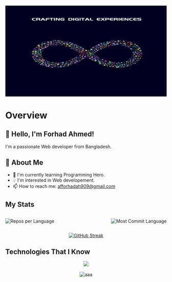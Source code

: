 
[![Forhad Banner pic](https://raw.githubusercontent.com/ForhadAhmed367423/ForhadAhmed367423/main/images/banner/Liceria%20Studio.jpg "Shiprock, New Mexico by Beau Rogers")](https://www.flickr.com/photos/beaurogers/31833779864/in/photolist-Qv3rFw-34mt9F-a9Cmfy-5Ha3Zi-9msKdv-o3hgjr-hWpUte-4WMsJ1-KUQ8N-deshUb-vssBD-6CQci6-8AFCiD-zsJWT-nNfsgB-dPDwZJ-bn9JGn-5HtSXY-6CUhAL-a4UTXB-ugPum-KUPSo-fBLNm-6CUmpy-4WMsc9-8a7D3T-83KJev-6CQ2bK-nNusHJ-a78rQH-nw3NvT-7aq2qf-8wwBso-3nNceh-ugSKP-4mh4kh-bbeeqH-a7biME-q3PtTf-brFpgb-cg38zw-bXMZc-nJPELD-f58Lmo-bXMYG-bz8AAi-bxNtNT-bXMYi-bXMY6-bXMYv)


# Overview

## 👋 Hello, I'm Forhad Ahmed!

I'm a passionate Web developer from Bangladesh.

## 🚀 About Me

- 🌱 I'm currently learning Programming Hero.
- 💡 I'm interested in Web developement.
- 📫 How to reach me: afforhadah909@gmail.com




## My Stats
<div style="display: flex; justify-content: space-between;" >

<div width="50%">

![Repos per Language](http://github-profile-summary-cards.vercel.app/api/cards/repos-per-language?username=ForhadAhmed367423&theme=darcula) 

</div>

<div width="50%"> 

![Most Commit Language](http://github-profile-summary-cards.vercel.app/api/cards/most-commit-language?username=ForhadAhmed367423&theme=darcula)
</div>

</div>


<div align="center">

[![GitHub Streak](https://github-readme-streak-stats.herokuapp.com?user=ForhadAhmed367423&theme=prussian&hide_border=true)](https://git.io/streak-stats)

</div>


 ## Technologies That I Know
<p align="center">
  <a href="https://skillicons.dev">
    <img src="https://skillicons.dev/icons?i=html,css,js,react,mongodb,express,bootstrap,tailwind,mui,firebase,git,github,nodejs" />
  </a>
</p>


<div align="center">

 ![aaa](http://github-profile-summary-cards.vercel.app/api/cards/stats?username=ForhadAhmed367423&theme=darcula)


</div>

